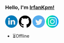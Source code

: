 ### Hello, I'm [IrfanKpm!](https://IrfanKpm.github.io) 
<a href="https://www.linkedin.com/in/muhammed-irfan-p-15bb88258"><img src="https://github.com/IrfanKpm/IrfanKpm/blob/main/logos/linkedin.png" width="40" /></a>
<a href="https://github.com/IrfanKpm"><img src="https://github.com/IrfanKpm/IrfanKpm/blob/main/logos/github.png" width="40" /></a>
<a href="https://twitter.com/irfan_kpm_"><img src="https://github.com/IrfanKpm/IrfanKpm/blob/main/logos/twitter.png" width="40" /></a>
<a href="https://www.instagram.com/irfan_kpm_"><img src="https://github.com/IrfanKpm/IrfanKpm/blob/main/logos/instagram.png" width="40" /></a>

- ⏳Offline
